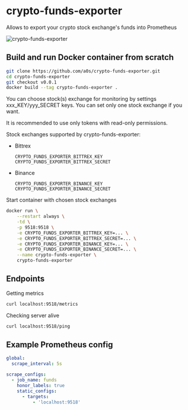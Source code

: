 # crypto-funds-exporter
Allows to export your crypto stock exchange's funds into Prometheus

![crypto-funds-exporter](https://user-images.githubusercontent.com/418868/48742187-ec4fa380-ec6e-11e8-8fe5-75f3d970e7c4.png)

## Build and run Docker container from scratch

```bash
git clone https://github.com/a0s/crypto-funds-exporter.git
cd crypto-funds-exporter
git checkout v0.0.1
docker build --tag crypto-funds-exporter .
```

You can choose stock(s) exchange for monitoring by settings xxx_KEY/yyy_SECRET keys.
You can set only one stock exchange if you want.

It is recommended to use only tokens with read-only permissions.

Stock exchanges supported by crypto-funds-exporter: 

* Bittrex
    ```
    CRYPTO_FUNDS_EXPORTER_BITTREX_KEY
    CRYPTO_FUNDS_EXPORTER_BITTREX_SECRET
    ```
    
* Binance
    ```
    CRYPTO_FUNDS_EXPORTER_BINANCE_KEY
    CRYPTO_FUNDS_EXPORTER_BINANCE_SECRET
    ```
    
Start container with chosen stock exchanges
    
```bash
docker run \
    --restart always \
    -td \
    -p 9518:9518 \
    -e CRYPTO_FUNDS_EXPORTER_BITTREX_KEY=... \
    -e CRYPTO_FUNDS_EXPORTER_BITTREX_SECRET=... \
    -e CRYPTO_FUNDS_EXPORTER_BINANCE_KEY=... \
    -e CRYPTO_FUNDS_EXPORTER_BINANCE_SECRET=... \
    --name crypto-funds-exporter \    
    crypto-funds-exporter
```

## Endpoints

Getting metrics 

```bash
curl localhost:9518/metrics
```

Checking server alive

```bash
curl localhost:9518/ping 
```

## Example Prometheus config

```yaml
global:
  scrape_interval: 5s

scrape_configs:
  - job_name: funds
    honor_labels: true
    static_configs:
      - targets:
          - 'localhost:9518'
```
